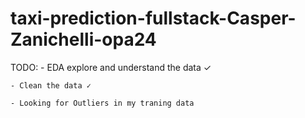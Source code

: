 # taxi-prediction-fullstack-Casper-Zanichelli-opa24

TODO:
    - EDA explore and understand the data ✓
    
    - Clean the data ✓

    - Looking for Outliers in my traning data